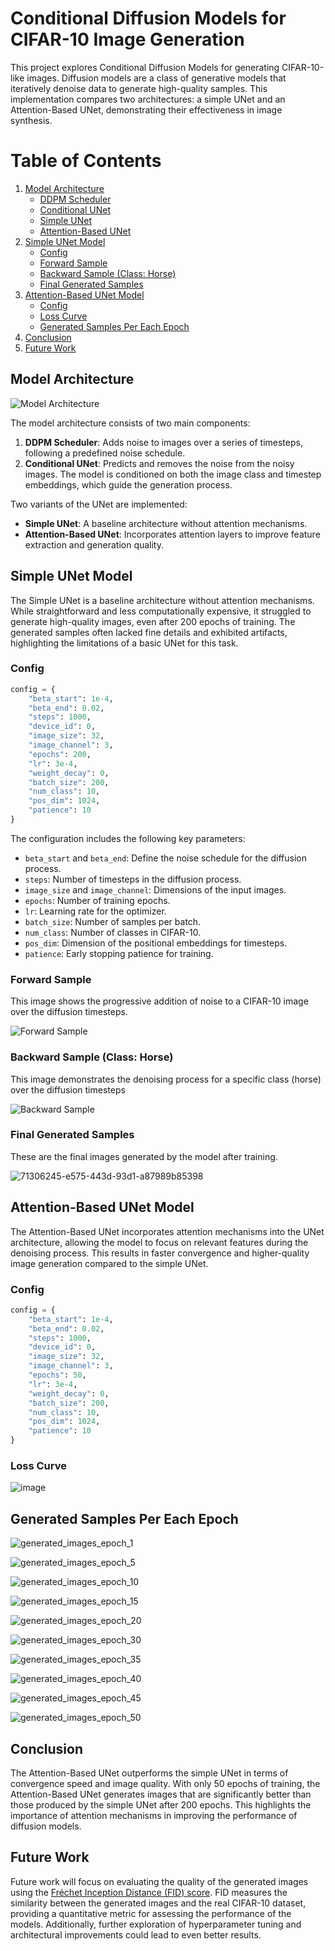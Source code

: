 # Conditional Diffusion Models for CIFAR-10 Image Generation
This project explores Conditional Diffusion Models for generating CIFAR-10-like images. Diffusion models are a class of generative models that iteratively denoise data to generate high-quality samples. This implementation compares two architectures: a simple UNet and an Attention-Based UNet, demonstrating their effectiveness in image synthesis.

# Table of Contents
1. [Model Architecture](#model-architecture)
   - [DDPM Scheduler](#ddpm-scheduler)
   - [Conditional UNet](#conditional-unet)
   - [Simple UNet](#simple-unet-model)
   - [Attention-Based UNet](#attention-based-unet-model)
2. [Simple UNet Model](#simple-unet-model)
   - [Config](#config)
   - [Forward Sample](#forward-sample)
   - [Backward Sample (Class: Horse)](#backward-sample-class-horse)
   - [Final Generated Samples](#final-generated-samples)
3. [Attention-Based UNet Model](#attention-based-unet-model)
   - [Config](#config-1)
   - [Loss Curve](#loss-curve)
   - [Generated Samples Per Each Epoch](#generated-samples-per-each-epoch)
4. [Conclusion](#conclusion)
5. [Future Work](#future-work)

   
## Model Architecture

![Model Architecture](https://github.com/user-attachments/assets/a4b4402e-49e6-4322-80e9-144a972e6e1f)

The model architecture consists of two main components:
1. **DDPM Scheduler**: Adds noise to images over a series of timesteps, following a predefined noise schedule.
2. **Conditional UNet**: Predicts and removes the noise from the noisy images. The model is conditioned on both the image class and timestep embeddings, which guide the generation process.

Two variants of the UNet are implemented:
- **Simple UNet**: A baseline architecture without attention mechanisms.
- **Attention-Based UNet**: Incorporates attention layers to improve feature extraction and generation quality.

## Simple UNet Model
The Simple UNet is a baseline architecture without attention mechanisms. While straightforward and less computationally expensive, it struggled to generate high-quality images, even after 200 epochs of training. The generated samples often lacked fine details and exhibited artifacts, highlighting the limitations of a basic UNet for this task.

### Config
```python
config = {
    "beta_start": 1e-4,
    "beta_end": 0.02,
    "steps": 1000,
    "device_id": 0,
    "image_size": 32,
    "image_channel": 3,
    "epochs": 200,
    "lr": 3e-4,
    "weight_decay": 0,
    "batch_size": 200,
    "num_class": 10,
    "pos_dim": 1024,
    "patience": 10
}
```
The configuration includes the following key parameters:
- `beta_start` and `beta_end`: Define the noise schedule for the diffusion process.
- `steps`: Number of timesteps in the diffusion process.
- `image_size` and `image_channel`: Dimensions of the input images.
- `epochs`: Number of training epochs.
- `lr`: Learning rate for the optimizer.
- `batch_size`: Number of samples per batch.
- `num_class`: Number of classes in CIFAR-10.
- `pos_dim`: Dimension of the positional embeddings for timesteps.
- `patience`: Early stopping patience for training.


### Forward Sample
This image shows the progressive addition of noise to a CIFAR-10 image over the diffusion timesteps.

![Forward Sample](https://github.com/user-attachments/assets/5b331e65-6da3-4ee2-ae1d-79e563b54594)

### Backward Sample (Class: Horse)
This image demonstrates the denoising process for a specific class (horse) over the diffusion timesteps

![Backward Sample](https://github.com/user-attachments/assets/4a4fd009-3602-42a1-bd02-0048cc63e5c0)


### Final Generated Samples
These are the final images generated by the model after training.

![71306245-e575-443d-93d1-a87989b85398](https://github.com/user-attachments/assets/c2fe97fa-d01d-4659-9aa8-f2ffda66dda0)


## Attention-Based UNet Model
The Attention-Based UNet incorporates attention mechanisms into the UNet architecture, allowing the model to focus on relevant features during the denoising process. This results in faster convergence and higher-quality image generation compared to the simple UNet.

### Config
```python
config = {
    "beta_start": 1e-4,
    "beta_end": 0.02,
    "steps": 1000,
    "device_id": 0,
    "image_size": 32,
    "image_channel": 3,
    "epochs": 50,
    "lr": 3e-4,
    "weight_decay": 0,
    "batch_size": 200,
    "num_class": 10,
    "pos_dim": 1024,
    "patience": 10
}
```

### Loss Curve
![image](https://github.com/user-attachments/assets/b9895853-3fd9-4946-aad3-0c304faab7c8)


## Generated Samples Per Each Epoch
![generated_images_epoch_1](https://github.com/user-attachments/assets/dd24fbd2-ab74-4f72-8750-87743502b66a)

![generated_images_epoch_5](https://github.com/user-attachments/assets/781a5455-c6d1-49d3-b146-77ae21e59a44)

![generated_images_epoch_10](https://github.com/user-attachments/assets/8c5cb22c-4b11-4c2c-bead-c2789eb5b843)

![generated_images_epoch_15](https://github.com/user-attachments/assets/6cf39c02-53e1-461c-b189-ecfd36d16ee8)

![generated_images_epoch_20](https://github.com/user-attachments/assets/9e74e39b-b1bc-4f7b-85c1-b6a3445b5d71)

![generated_images_epoch_30](https://github.com/user-attachments/assets/1143c1ca-6da2-41ea-bbc3-3ee1bcecb845)

![generated_images_epoch_35](https://github.com/user-attachments/assets/10406207-177d-41d1-8bd9-d222fd5719ae)

![generated_images_epoch_40](https://github.com/user-attachments/assets/6c3eba48-434c-42a8-9990-521d23a66e10)

![generated_images_epoch_45](https://github.com/user-attachments/assets/6d037da4-fc67-4ffc-80c9-cff91a2fe699)

![generated_images_epoch_50](https://github.com/user-attachments/assets/180b3864-2a64-4341-9440-5a6aafdf36ff)


## Conclusion
The Attention-Based UNet outperforms the simple UNet in terms of convergence speed and image quality. With only 50 epochs of training, the Attention-Based UNet generates images that are significantly better than those produced by the simple UNet after 200 epochs. This highlights the importance of attention mechanisms in improving the performance of diffusion models.

## Future Work
Future work will focus on evaluating the quality of the generated images using the [Fréchet Inception Distance (FID) score](https://github.com/mseitzer/pytorch-fid). FID measures the similarity between the generated images and the real CIFAR-10 dataset, providing a quantitative metric for assessing the performance of the models. Additionally, further exploration of hyperparameter tuning and architectural improvements could lead to even better results.
